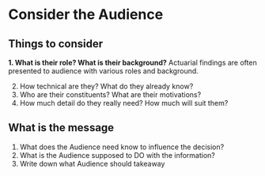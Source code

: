 # Consider the Audience

## Things to consider

**1. What is their role? What is their background?**
Actuarial findings are often presented to audience with various roles and background.

2. How technical are they? What do they already know?
3. Who are their constituents? What are their motivations?
4. How much detail do they really need? How much will suit them?

## What is the message

1. What does the Audience need know to influence the decision?
2. What is the Audience supposed to DO with the information?
3. Write down what Audience should takeaway
